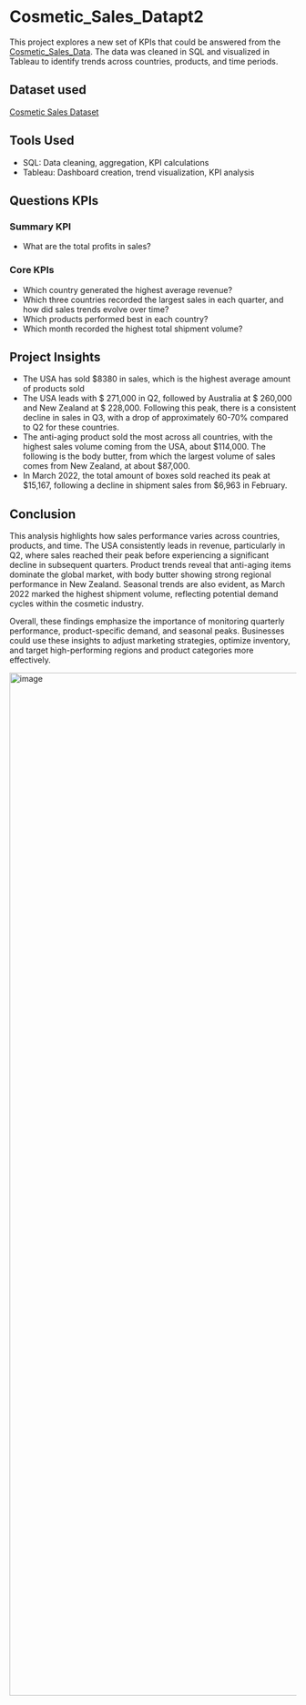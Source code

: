 # Cosmetic_Sales_Datapt2
This project explores a new set of KPIs that could be answered from the <a href="https://github.com/DigitallyDeja/Cosmetic_Sales_Data">Cosmetic_Sales_Data</a>. The data was cleaned in SQL and visualized in Tableau to identify trends across countries, products, and time periods.

## Dataset used 
<a target="_blank" href="https://www.kaggle.com/datasets/atharvasoundankar/cosmetics-and-skincare-product-sales-data-2022">Cosmetic Sales Dataset</a>

## Tools Used 
- SQL: Data cleaning, aggregation, KPI calculations
- Tableau: Dashboard creation, trend visualization, KPI analysis

## Questions KPIs
### Summary KPI 
- What are the total profits in sales?

### Core KPIs
- Which country generated the highest average revenue?
- Which three countries recorded the largest sales in each quarter, and how did sales trends evolve over time?
- Which products performed best in each country?
- Which month recorded the highest total shipment volume?


## Project Insights
- The USA has sold $8380 in sales, which is the highest average amount of products sold
- The USA leads with $ 271,000 in Q2, followed by Australia at $ 260,000 and New Zealand at $ 228,000. Following this peak, there is a consistent decline in sales in Q3, with a drop of approximately 60-70% compared to Q2 for these countries.
- The anti-aging product sold the most across all countries, with the highest sales volume coming from the USA, about $114,000. The following is the body butter, from which the largest volume of sales comes from New Zealand, at about $87,000.
- In March 2022, the total amount of boxes sold reached its peak at $15,167, following a decline in shipment sales from $6,963 in February.

## Conclusion

This analysis highlights how sales performance varies across countries, products, and time. The USA consistently leads in revenue, particularly in Q2, where sales reached their peak before experiencing a significant decline in subsequent quarters. Product trends reveal that anti-aging items dominate the global market, with body butter showing strong regional performance in New Zealand. Seasonal trends are also evident, as March 2022 marked the highest shipment volume, reflecting potential demand cycles within the cosmetic industry.

Overall, these findings emphasize the importance of monitoring quarterly performance, product-specific demand, and seasonal peaks. Businesses could use these insights to adjust marketing strategies, optimize inventory, and target high-performing regions and product categories more effectively.

 <img width="2598" height="1798" alt="image" src="https://github.com/user-attachments/assets/014ed039-74aa-47e6-bb10-1147583d83d0" />
